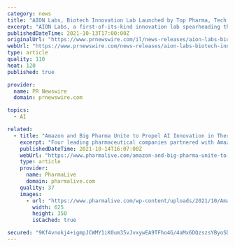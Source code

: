 ```yaml
---
category: news
title: "AION Labs, Biotech Innovation Lab Launched by Top Pharma, Tech and Investment Leaders"
excerpt: "AION Labs, a first-of-its-kind innovation lab spearheading the adoption of AI technologies and computational science to solve"
publishedDateTime: 2021-10-13T17:00:00Z
originalUrl: "https://www.prnewswire.com/il/news-releases/aion-labs-biotech-innovation-lab-launched-by-top-pharma-tech-and-investment-leaders-301399164.html"
webUrl: "https://www.prnewswire.com/news-releases/aion-labs-biotech-innovation-lab-launched-by-top-pharma-tech-and-investment-leaders-301399164.html"
type: article
quality: 110
heat: 120
published: true

provider:
  name: PR Newswire
  domain: prnewswire.com

topics:
  - AI

related:
  - title: "Amazon and Big Pharma Unite to Propel AI Innovation in Therapeutics"
    excerpt: "Four leading pharmaceutical companies partnered with Amazon Web Services and Israel Biotech Fund to launch AION Labs, an innovative space that will allow drug developers to harness artificial intelligence technologies and computational science to solve therapeutic challenges."
    publishedDateTime: 2021-10-14T16:07:00Z
    webUrl: "https://www.pharmalive.com/amazon-and-big-pharma-unite-to-propel-ai-innovation-in-therapeutics/"
    type: article
    provider:
      name: PharmaLive
      domain: pharmalive.com
    quality: 37
    images:
      - url: "https://www.pharmalive.com/wp-content/uploads/2021/10/Amazon-and-Big-Pharma-Unite-to-Propel-AI-Innovation-in-Therapeutics-BioSpace-10-14-21.jpeg"
        width: 625
        height: 350
        isCached: true

secured: "9Kf4vnokj4+igmpJCWMY1iK0um35vJvxywEA9TFho4G/4aMx6DQzszsYByoSDOerAcq8QymB7cT993GumyShozfjlDpEpxU2w1F7fuxqXm6cjLVpWcgnE9W/ArQV9r/1NimSwhW9f2LoBnOmSQgfgvW+YCVTQuG/FnKo46+uxrceCg43ida4cfrTbuR/A4lJ9kjMMmgWtyTM1Pw8mao6ErwSqy0J+RpQU8AbVbc3/cAUkg+kbXia7BW4x4ZEyj4JTPzWSqCSDbMd0+BYxubDOqEcB9lfIK1S50NifbF9y0X/+P9+odvdZMS0bN9UELfqwyP3d89tcL0WyhM6JThyU+6+XQzIBCCYb2m+U7FBhxI=;ph2/Sku7vorUfPsK5myxZw=="
---
```



